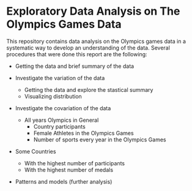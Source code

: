 # Exploratory Data Analysis on The Olympics Games Data


This repository contains data analysis on the Olympics games data in a systematic way to develop an understanding of the data. Several procedures that were done this report are the following:

- Getting the data and brief summary of the data

- Investigate the variation of the data
  - Getting the data and explore the stastical summary
  - Visualizing distribution

- Investigate the covariation of the data
  - All years Olympics in General
    - Country participants
    - Female Athletes in the Olympics Games
    - Number of sports every year in the Olympics Games

- Some Countries
    - With the highest number of participants
    - With the highest number of medals

- Patterns and models (further analysis)
